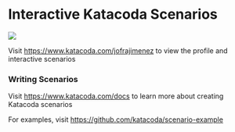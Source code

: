 # Interactive Katacoda Scenarios

[![](http://shields.katacoda.com/katacoda/jofrajimenez/count.svg)](https://www.katacoda.com/jofrajimenez "Get your profile on Katacoda.com")

Visit https://www.katacoda.com/jofrajimenez to view the profile and interactive scenarios

### Writing Scenarios
Visit https://www.katacoda.com/docs to learn more about creating Katacoda scenarios

For examples, visit https://github.com/katacoda/scenario-example

